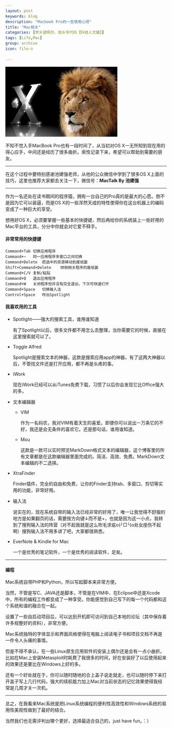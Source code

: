 ```yaml
---
layout: post
keywords: blog
description: "Macbook Pro的一些使用心得"
title: "Mac相关"
categories: [举头望明月，低头写代码【科技人文篇】]
tags: [Life,Mac]
group: archive
icon: file-o

---
```

![image](/assets/images/2013-12-26-Mac.jpg)

不知不觉入手MacBook Pro也有一段时间了，从当初对OS X一无所知到现在用的得心应手，中间还是经历了很多曲折。索性记录下来，希望可以帮助到需要的朋友。

---
在这个过程中要特别感谢池建强老师，从他的公众微信中学到了很多OS X上面的技巧，这里也推荐大家都去关注一下，微信号：**MacTalk By 池建强**

---
作为一名还处在读书期间的程序猿，拥有一台自己的Pro真的是最大的心愿。倒不是因为它可以装逼，而是OS X的一些浑然天成的特性使得你在这台机器上的编码变成了一种巨大的享受。

想用好OS X，必须要掌握一些基本的快捷键，然后再给你的系统装上一些好用的Mac平台的工具，分分中你就会对它爱不释手。

<!-- more -->


#### 非常常用的快捷键

	Command+Tab	切换应用程序
	Command+~	同一应用程序多窗口之间切换
	Command+Delete	把选中的资源移动到废纸篓
	Shift+Command+Delete	倾倒相关程序的废纸篓
	Command+C/V	复制/粘贴
	Command+Q	退出应用程序
	Command+W	关闭程序但并没有完全退出，下次可快速打开
	Command+Space	切换输入法
	Control+Space	呼出Spotlight
	
#### 我喜欢用的工具

* Spotlight——强大的搜索工具，谁用谁知道
  	 
  有了Spotlight以后，很多文件都不用怎么去整理，当你需要它的时候，直接在这里搜索就可以了。

* Toggle Alfred

	Spotlight是搜索文本的神器，这款是搜索应用app的神器，有了这两大神器以后，不管找文件还是打开应用，都不再是头疼的事。

  
* iWork

	现在iWork已经可以从iTunes免费下载，习惯了以后你会发现它比Office强大的多。
	
* 文本编辑器

	* VIM
	
		作为一名码农，我对VIM有着天生的喜爱。即便你可以说出一万条它的不好，我还是会无条件的喜欢它。还是那句话，谁用谁知道。
		
	* Mou
		
		这款是一款可以实时预览MarkDown格式文本的编辑器，这个博客里的所有文章都是在这款编辑器里面完成的。简洁、高效、免费。MarkDown文本编辑的不二选择。
		
* XtraFinder

	Finder插件，完全的自由和免费，让你的Finder支持tab、多窗口、剪切等实用的功能，非常好用。
	
* 输入法

	说实在的，现在系统自带的输入法已经非常的好用了，唯一让我觉得不舒服的地方是如果翻页的话，需要按方向键↓而不是+，也就是因为这一小点，我转到了搜狗输入法的阵营（对不起我就是这么吹毛求疵o(╯□╰)o处女座伤不起啊）搜狗输入法不用多讲了吧，大家都很熟悉。
	
* EverNote & Kindle for Mac

	一个是优秀的笔记软件，一个是优秀的阅读软件，足矣。
	
---

#### 编程

Mac系统自带PHP和Python，所以写起脚本来非常方便。

当然，不管是写C、JAVA还是脚本，不管是在VIM中、在Eclipse中还是Xcode中，所有的编程工作都变成了一种享受。你能感觉到自己写下的每一个代码都和这个系统和谐的融合在一起。

设置了一些自启动项目后，可以达到开机即可访问到自己本地的论坛（其中保存着许多规整好的资料），非常方便。

Mac系统独特的字体显示和界面风格使得在电脑上阅读电子书和项目文档不再是一件令人头痛的事情。

但是不得不承认，在一些Linux原生应用软件的安装上偶尔还是会有一点小曲折。比如在Mac上安装Metasploit时耗费了我很多的时间，好在安装好了以后使用起来的效果还是要比在Windows上好的多。

还有一个好处就在于，你可以随时随地的合上盖子说走就走，也可以随时停下来打开盖子写上几行代码，强大的续航能力加上Mac对当前状态的记忆效果使得我经常是几周才关一次机。

---

总之，在我看来Mac系统是把Linux系统编程的便利性高效性和Windows系统的易用性美观性做到了最好的结合。

当然我们也无需评判出哪个更好，选择最适合自己的，just have fun。：）






